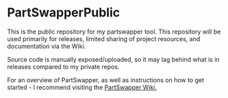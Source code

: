 # PartSwapperPublic

This is the public repository for my partswapper tool.
This repository will be used primarily for releases, limited sharing of project resources, and documentation via the Wiki.

Source code is manually exposed/uploaded, so it may lag behind what is in releases compared to my private repos.

For an overview of PartSwapper, as well as instructions on how to get started - I recommend visiting the [PartSwapper Wiki.](https://github.com/CaptainPicarl/PartSwapperPublic/wiki/Home)

